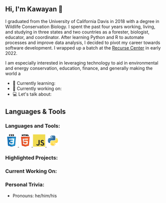## Hi, I'm Kawayan 👋

I graduated from the University of California Davis in 2018 with a degree in Wildlife Conservation Biology. I spent the past four years working, living, and studying in three states and two countries as a forester, biologist, educator, and coordinator. After learning Python and R to automate processes and improve data analysis, I decided to pivot my career towards software development. I wrapped up a batch at the [Recurse Center](https://www.recurse.com/) in early 2022. 

I am especially interested in leveraging technology to aid in environmental and energy conservation, education, finance, and generally making the world a 

- 🌱 Currently learning: 
- 🔨 Currently working on: 
- 💻 Let's talk about: 



<h2>Languages & Tools</h2>
<h3 align="left">Languages and Tools:</h3>
<p align="left"> <a href="https://www.w3schools.com/css/" target="_blank" rel="noreferrer"> <img src="https://raw.githubusercontent.com/devicons/devicon/master/icons/css3/css3-original-wordmark.svg" alt="css3" width="40" height="40"/> </a> <a href="https://www.w3.org/html/" target="_blank" rel="noreferrer"> <img src="https://raw.githubusercontent.com/devicons/devicon/master/icons/html5/html5-original-wordmark.svg" alt="html5" width="40" height="40"/> </a> <a href="https://developer.mozilla.org/en-US/docs/Web/JavaScript" target="_blank" rel="noreferrer"> <img src="https://raw.githubusercontent.com/devicons/devicon/master/icons/javascript/javascript-original.svg" alt="javascript" width="40" height="40"/> </a> <a href="https://www.python.org" target="_blank" rel="noreferrer"> <img src="https://raw.githubusercontent.com/devicons/devicon/master/icons/python/python-original.svg" alt="python" width="40" height="40"/> </a> </p>

### Highlighted Projects:


### Current Working On:

### Personal Trivia:
- Pronouns: he/him/his
